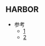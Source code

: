 ## HARBOR



* 参考
  - [1](http://time-track.cn/deploy-registry-mirror.html)
  - [2](http://www.jianshu.com/p/8d4fcff97a35)